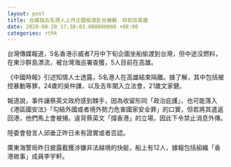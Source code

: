 ```yaml
---
layout: post
title: 台媒指五名港人上月企圖偷渡赴台被截　目前在高雄
date: 2020-08-28 17:38:03.000000000 +08:00
categories: rthk
---
```


台灣傳媒報道，5名香港示威者7月中下旬企圖坐船偷渡到台灣，但中途沒燃料，在東沙群島漂流，被台灣海巡署查獲，5人目前在高雄。

《中國時報》引述知情人士透露，5名港人在高雄結束隔離。據了解，其中包括被控暴動等罪，24歲的吳仲謙，以及去年闖入立法會，21歲文家健。

報道說，事件讓蔡英文政府感到棘手，因為收留形同「政治庇護」，也可能落入《港區國安法》「勾結外國或者境外勢力危害國家安全罪」的口實，但若將其遣返回港，他們馬上會被捕，違背蔡英文「撐香港」的立場，因此下令禁止消息外傳。

陸委會發言人邱垂正昨日未有證實或者否認。

廣東海警局昨日披露截獲涉嫌非法越境的快艇，船上有12人，據報包括組織「香港故事」成員李宇軒。

